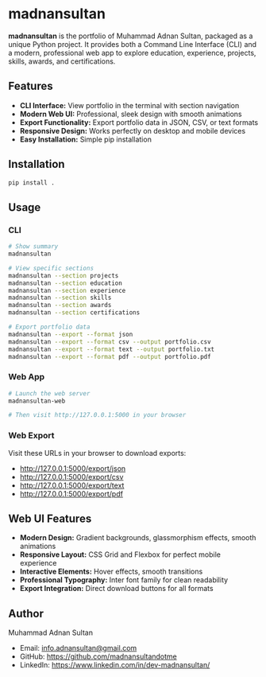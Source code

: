 # madnansultan

**madnansultan** is the portfolio of Muhammad Adnan Sultan, packaged as a unique Python project. It provides both a Command Line Interface (CLI) and a modern, professional web app to explore education, experience, projects, skills, awards, and certifications.

## Features
- **CLI Interface:** View portfolio in the terminal with section navigation
- **Modern Web UI:** Professional, sleek design with smooth animations
- **Export Functionality:** Export portfolio data in JSON, CSV, or text formats
- **Responsive Design:** Works perfectly on desktop and mobile devices
- **Easy Installation:** Simple pip installation

## Installation
```bash
pip install .
```

## Usage

### CLI
```bash
# Show summary
madnansultan

# View specific sections
madnansultan --section projects
madnansultan --section education
madnansultan --section experience
madnansultan --section skills
madnansultan --section awards
madnansultan --section certifications

# Export portfolio data
madnansultan --export --format json
madnansultan --export --format csv --output portfolio.csv
madnansultan --export --format text --output portfolio.txt
madnansultan --export --format pdf --output portfolio.pdf
```

### Web App
```bash
# Launch the web server
madnansultan-web

# Then visit http://127.0.0.1:5000 in your browser
```

### Web Export
Visit these URLs in your browser to download exports:
- http://127.0.0.1:5000/export/json
- http://127.0.0.1:5000/export/csv
- http://127.0.0.1:5000/export/text
- http://127.0.0.1:5000/export/pdf

## Web UI Features
- **Modern Design:** Gradient backgrounds, glassmorphism effects, smooth animations
- **Responsive Layout:** CSS Grid and Flexbox for perfect mobile experience
- **Interactive Elements:** Hover effects, smooth transitions
- **Professional Typography:** Inter font family for clean readability
- **Export Integration:** Direct download buttons for all formats

## Author
Muhammad Adnan Sultan

- Email: info.adnansultan@gmail.com
- GitHub: https://github.com/madnansultandotme
- LinkedIn: https://www.linkedin.com/in/dev-madnansultan/ 